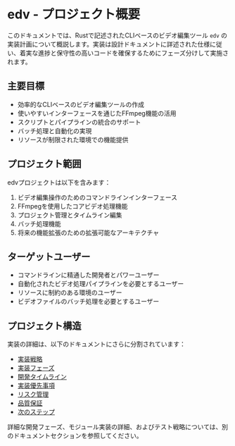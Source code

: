 # edv - プロジェクト概要

このドキュメントでは、Rustで記述されたCLIベースのビデオ編集ツール `edv` の実装計画について概説します。実装は設計ドキュメントに詳述された仕様に従い、着実な進捗と保守性の高いコードを確保するためにフェーズ分けして実施されます。

## 主要目標

- 効率的なCLIベースのビデオ編集ツールの作成
- 使いやすいインターフェースを通じたFFmpeg機能の活用
- スクリプトとパイプラインの統合のサポート
- バッチ処理と自動化の実現
- リソースが制限された環境での機能提供

## プロジェクト範囲

edvプロジェクトは以下を含みます：

1. ビデオ編集操作のためのコマンドラインインターフェース
2. FFmpegを使用したコアビデオ処理機能
3. プロジェクト管理とタイムライン編集
4. バッチ処理機能
5. 将来の機能拡張のための拡張可能なアーキテクチャ

## ターゲットユーザー

- コマンドラインに精通した開発者とパワーユーザー
- 自動化されたビデオ処理パイプラインを必要とするユーザー
- リソースに制約のある環境のユーザー
- ビデオファイルのバッチ処理を必要とするユーザー

## プロジェクト構造

実装の詳細は、以下のドキュメントにさらに分割されています：

- [実装戦略](02_戦略.md)
- [実装フェーズ](03_フェーズ概要.md)
- [開発タイムライン](04_タイムライン.md)
- [実装優先事項](05_優先事項.md)
- [リスク管理](06_リスク管理.md)
- [品質保証](07_品質保証.md)
- [次のステップ](08_次のステップ.md)

詳細な開発フェーズ、モジュール実装の詳細、およびテスト戦略については、別のドキュメントセクションを参照してください。 